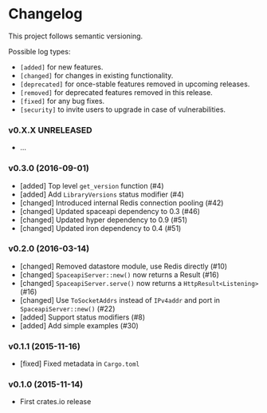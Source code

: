 # Changelog

This project follows semantic versioning.

Possible log types:

- `[added]` for new features.
- `[changed]` for changes in existing functionality.
- `[deprecated]` for once-stable features removed in upcoming releases.
- `[removed]` for deprecated features removed in this release.
- `[fixed]` for any bug fixes.
- `[security]` to invite users to upgrade in case of vulnerabilities.


### v0.X.X UNRELEASED

- ...

### v0.3.0 (2016-09-01)

- [added] Top level `get_version` function (#4)
- [added] Add `LibraryVersions` status modifier (#4)
- [changed] Introduced internal Redis connection pooling (#42)
- [changed] Updated spaceapi dependency to 0.3 (#46)
- [changed] Updated hyper dependency to 0.9 (#51)
- [changed] Updated iron dependency to 0.4 (#51)

### v0.2.0 (2016-03-14)

- [changed] Removed datastore module, use Redis directly (#10)
- [changed] `SpaceapiServer::new()` now returns a Result (#16)
- [changed] `SpaceapiServer.serve()` now returns a `HttpResult<Listening>` (#16)
- [changed] Use `ToSocketAddrs` instead of `IPv4addr` and port in `SpaceapiServer::new()` (#22)
- [added] Support status modifiers (#8)
- [added] Add simple examples (#30)

### v0.1.1 (2015-11-16)

- [fixed] Fixed metadata in `Cargo.toml`

### v0.1.0 (2015-11-14)

- First crates.io release
